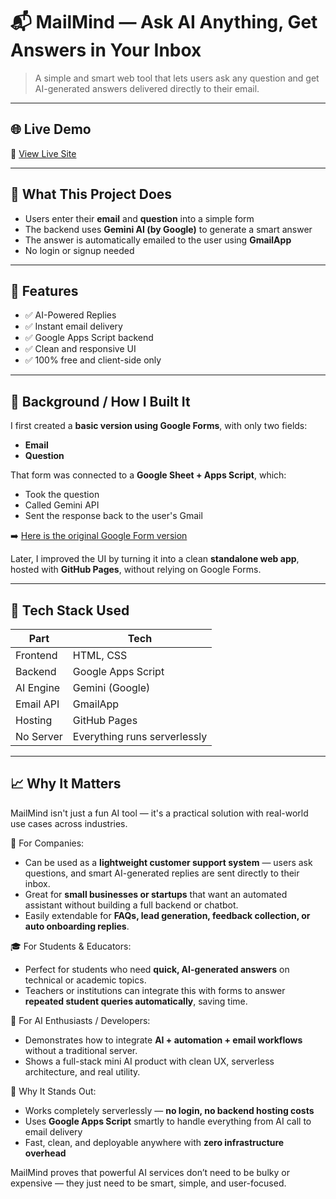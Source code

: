 # 📬 MailMind — Ask AI Anything, Get Answers in Your Inbox

> A simple and smart web tool that lets users ask any question and get AI-generated answers delivered directly to their email.

---

## 🌐 Live Demo

🔗 [View Live Site](https://msohaib-dev.github.io/MailMind/)


---

## 📌 What This Project Does

- Users enter their **email** and **question** into a simple form
- The backend uses **Gemini AI (by Google)** to generate a smart answer
- The answer is automatically emailed to the user using **GmailApp**
- No login or signup needed

---

## 🚀 Features

- ✅ AI-Powered Replies
- ✅ Instant email delivery
- ✅ Google Apps Script backend
- ✅ Clean and responsive UI
- ✅ 100% free and client-side only

---

## 🧠 Background / How I Built It

I first created a **basic version using Google Forms**, with only two fields:  
- **Email**  
- **Question**

That form was connected to a **Google Sheet + Apps Script**, which:
- Took the question
- Called Gemini API
- Sent the response back to the user's Gmail

➡️ [Here is the original Google Form version](https://docs.google.com/forms/d/e/1FAIpQLSdOEQJNYlfounbOlJX-Su3MUC9nBAKpQnVZA-DiU0p9XVThmA/viewform?usp=dialog)

Later, I improved the UI by turning it into a clean **standalone web app**, hosted with **GitHub Pages**, without relying on Google Forms.

---

## 🧰 Tech Stack Used

| Part       | Tech |
|------------|------|
| Frontend   | HTML, CSS |
| Backend    | Google Apps Script |
| AI Engine  | Gemini (Google) |
| Email API  | GmailApp |
| Hosting    | GitHub Pages |
| No Server  | Everything runs serverlessly |

---

## 📈 Why It Matters

MailMind isn't just a fun AI tool — it's a practical solution with real-world use cases across industries.

💼 For Companies:
- Can be used as a **lightweight customer support system** — users ask questions, and smart AI-generated replies are sent directly to their inbox.
- Great for **small businesses or startups** that want an automated assistant without building a full backend or chatbot.
- Easily extendable for **FAQs, lead generation, feedback collection, or auto onboarding replies**.

🎓 For Students & Educators:
- Perfect for students who need **quick, AI-generated answers** on technical or academic topics.
- Teachers or institutions can integrate this with forms to answer **repeated student queries automatically**, saving time.

🧠 For AI Enthusiasts / Developers:
- Demonstrates how to integrate **AI + automation + email workflows** without a traditional server.
- Shows a full-stack mini AI product with clean UX, serverless architecture, and real utility.

🚀 Why It Stands Out:
- Works completely serverlessly — **no login, no backend hosting costs**
- Uses **Google Apps Script** smartly to handle everything from AI call to email delivery
- Fast, clean, and deployable anywhere with **zero infrastructure overhead**

MailMind proves that powerful AI services don’t need to be bulky or expensive — they just need to be smart, simple, and user-focused.


